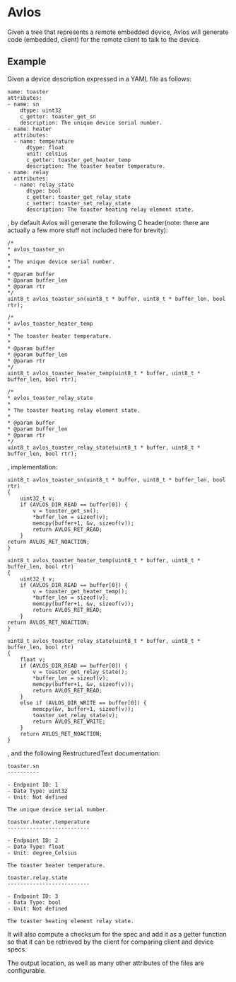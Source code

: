 # Avlos

Given a tree that represents a remote embedded device, Avlos will generate code (embedded, client) for the remote client to talk to the device. 

## Example

Given a device description expressed in a YAML file as follows:

    name: toaster
    attributes:
    - name: sn
        dtype: uint32
        c_getter: toaster_get_sn
        description: The unique device serial number.
    - name: heater
      attributes:
      - name: temperature
          dtype: float
          unit: celsius
          c_getter: toaster_get_heater_temp
          description: The toaster heater temperature.
    - name: relay
      attributes:
      - name: relay_state
          dtype: bool
          c_getter: toaster_get_relay_state
          c_setter: toaster_set_relay_state
          description: The toaster heating relay element state.


, by default Avlos will generate the following C header(note: there are actually a few more stuff not included here for brevity):

    /*
    * avlos_toaster_sn
    *
    * The unique device serial number.
    *
    * @param buffer
    * @param buffer_len
    * @param rtr
    */
    uint8_t avlos_toaster_sn(uint8_t * buffer, uint8_t * buffer_len, bool rtr);

    /*
    * avlos_toaster_heater_temp
    *
    * The toaster heater temperature.
    *
    * @param buffer
    * @param buffer_len
    * @param rtr
    */
    uint8_t avlos_toaster_heater_temp(uint8_t * buffer, uint8_t * buffer_len, bool rtr);

    /*
    * avlos_toaster_relay_state
    *
    * The toaster heating relay element state.
    *
    * @param buffer
    * @param buffer_len
    * @param rtr
    */
    uint8_t avlos_toaster_relay_state(uint8_t * buffer, uint8_t * buffer_len, bool rtr);


, implementation:

    uint8_t avlos_toaster_sn(uint8_t * buffer, uint8_t * buffer_len, bool rtr)
    {
        uint32_t v;
        if (AVLOS_DIR_READ == buffer[0]) {
            v = toaster_get_sn();
            *buffer_len = sizeof(v);
            memcpy(buffer+1, &v, sizeof(v));
            return AVLOS_RET_READ;
        }
    return AVLOS_RET_NOACTION;
    }

    uint8_t avlos_toaster_heater_temp(uint8_t * buffer, uint8_t * buffer_len, bool rtr)
    {
        uint32_t v;
        if (AVLOS_DIR_READ == buffer[0]) {
            v = toaster_get_heater_temp();
            *buffer_len = sizeof(v);
            memcpy(buffer+1, &v, sizeof(v));
            return AVLOS_RET_READ;
        }
    return AVLOS_RET_NOACTION;
    }

    uint8_t avlos_toaster_relay_state(uint8_t * buffer, uint8_t * buffer_len, bool rtr)
    {
        float v;
        if (AVLOS_DIR_READ == buffer[0]) {
            v = toaster_get_relay_state();
            *buffer_len = sizeof(v);
            memcpy(buffer+1, &v, sizeof(v));
            return AVLOS_RET_READ;
        }
        else if (AVLOS_DIR_WRITE == buffer[0]) {
            memcpy(&v, buffer+1, sizeof(v));
            toaster_set_relay_state(v);
            return AVLOS_RET_WRITE;
        }
        return AVLOS_RET_NOACTION;
    }


, and the following RestructuredText documentation:

    toaster.sn
    ----------

    - Endpoint ID: 1
    - Data Type: uint32
    - Unit: Not defined

    The unique device serial number.

    toaster.heater.temperature
    --------------------------

    - Endpoint ID: 2
    - Data Type: float
    - Unit: degree_Celsius

    The toaster heater temperature.

    toaster.relay.state
    --------------------------

    - Endpoint ID: 3
    - Data Type: bool
    - Unit: Not defined

    The toaster heating element relay state.


It will also compute a checksum for the spec and add it as a getter function so that it can be retrieved by the client for comparing client and device specs. 

The output location, as well as many other attributes of the files are configurable.